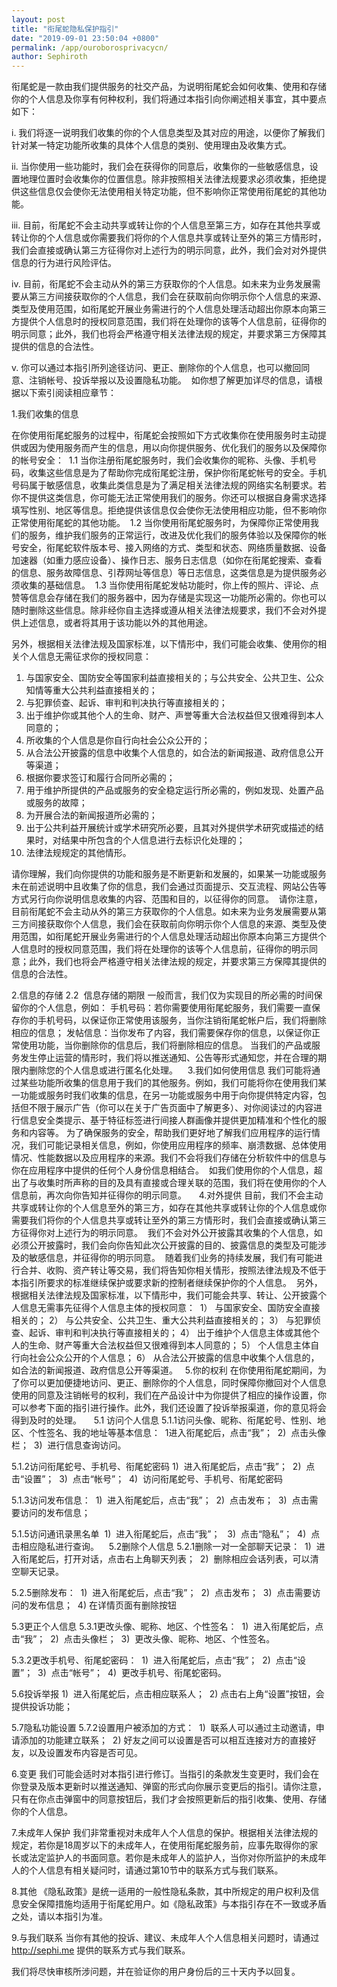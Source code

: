 ```yaml
---
layout: post
title: "衔尾蛇隐私保护指引"
date: "2019-09-01 23:50:04 +0800"
permalink: /app/ouroborosprivacycn/
author: Sephiroth
---
```


衔尾蛇是一款由我们提供服务的社交产品，为说明衔尾蛇会如何收集、使用和存储你的个人信息及你享有何种权利，我们将通过本指引向你阐述相关事宜，其中要点如下： 

i. 我们将逐一说明我们收集的你的个人信息类型及其对应的用途，以便你了解我们针对某一特定功能所收集的具体个人信息的类别、使用理由及收集方式。 

ii. 当你使用一些功能时，我们会在获得你的同意后，收集你的一些敏感信息，设置地理位置时会收集你的位置信息。除非按照相关法律法规要求必须收集，拒绝提供这些信息仅会使你无法使用相关特定功能，但不影响你正常使用衔尾蛇的其他功能。 

iii. 目前，衔尾蛇不会主动共享或转让你的个人信息至第三方，如存在其他共享或转让你的个人信息或你需要我们将你的个人信息共享或转让至外的第三方情形时，我们会直接或确认第三方征得你对上述行为的明示同意，此外，我们会对对外提供信息的行为进行风险评估。 

iv. 目前，衔尾蛇不会主动从外的第三方获取你的个人信息。如未来为业务发展需要从第三方间接获取你的个人信息，我们会在获取前向你明示你个人信息的来源、类型及使用范围，如衔尾蛇开展业务需进行的个人信息处理活动超出你原本向第三方提供个人信息时的授权同意范围，我们将在处理你的该等个人信息前，征得你的明示同意；此外，我们也将会严格遵守相关法律法规的规定，并要求第三方保障其提供的信息的合法性。 

v. 你可以通过本指引所列途径访问、更正、删除你的个人信息，也可以撤回同意、注销帐号、投诉举报以及设置隐私功能。 
如你想了解更加详尽的信息，请根据以下索引阅读相应章节： 

1.我们收集的信息

在你使用衔尾蛇服务的过程中，衔尾蛇会按照如下方式收集你在使用服务时主动提供或因为使用服务而产生的信息，用以向你提供服务、优化我们的服务以及保障你的帐号安全： 
1.1 当你注册衔尾蛇服务时，我们会收集你的昵称、头像、手机号码，收集这些信息是为了帮助你完成衔尾蛇注册，保护你衔尾蛇帐号的安全。手机号码属于敏感信息，收集此类信息是为了满足相关法律法规的网络实名制要求。若你不提供这类信息，你可能无法正常使用我们的服务。你还可以根据自身需求选择填写性别、地区等信息。拒绝提供该信息仅会使你无法使用相应功能，但不影响你正常使用衔尾蛇的其他功能。 
1.2 当你使用衔尾蛇服务时，为保障你正常使用我们的服务，维护我们服务的正常运行，改进及优化我们的服务体验以及保障你的帐号安全，衔尾蛇软件版本号、接入网络的方式、类型和状态、网络质量数据、设备加速器（如重力感应设备）、操作日志、服务日志信息（如你在衔尾蛇搜索、查看的信息、服务故障信息、引荐网址等信息）等日志信息，这类信息是为提供服务必须收集的基础信息。 
1.3 当你使用衔尾蛇发帖功能时，你上传的照片、评论、点赞等信息会存储在我们的服务器中，因为存储是实现这一功能所必需的。你也可以随时删除这些信息。除非经你自主选择或遵从相关法律法规要求，我们不会对外提供上述信息，或者将其用于该功能以外的其他用途。 

另外，根据相关法律法规及国家标准，以下情形中，我们可能会收集、使用你的相关个人信息无需征求你的授权同意： 
1) 与国家安全、国防安全等国家利益直接相关的；与公共安全、公共卫生、公众知情等重大公共利益直接相关的；
2) 与犯罪侦查、起诉、审判和判决执行等直接相关的；
3) 出于维护你或其他个人的生命、财产、声誉等重大合法权益但又很难得到本人同意的；
4) 所收集的个人信息是你自行向社会公众公开的；
5) 从合法公开披露的信息中收集个人信息的，如合法的新闻报道、政府信息公开等渠道；
6) 根据你要求签订和履行合同所必需的； 
7) 用于维护所提供的产品或服务的安全稳定运行所必需的，例如发现、处置产品或服务的故障；
8) 为开展合法的新闻报道所必需的；
9) 出于公共利益开展统计或学术研究所必要，且其对外提供学术研究或描述的结果时，对结果中所包含的个人信息进行去标识化处理的；
10) 法律法规规定的其他情形。

请你理解，我们向你提供的功能和服务是不断更新和发展的，如果某一功能或服务未在前述说明中且收集了你的信息，我们会通过页面提示、交互流程、网站公告等方式另行向你说明信息收集的内容、范围和目的，以征得你的同意。 
请你注意，目前衔尾蛇不会主动从外的第三方获取你的个人信息。如未来为业务发展需要从第三方间接获取你个人信息，我们会在获取前向你明示你个人信息的来源、类型及使用范围，如衔尾蛇开展业务需进行的个人信息处理活动超出你原本向第三方提供个人信息时的授权同意范围，我们将在处理你的该等个人信息前，征得你的明示同意；此外，我们也将会严格遵守相关法律法规的规定，并要求第三方保障其提供的信息的合法性。 

2.信息的存储
2.2  信息存储的期限
一般而言，我们仅为实现目的所必需的时间保留你的个人信息，例如：
手机号码：若你需要使用衔尾蛇服务，我们需要一直保存你的手机号码，以保证你正常使用该服务，当你注销衔尾蛇帐户后，我们将删除相应的信息；
发帖信息：当你发布了内容，我们需要保存你的信息，以保证你正常使用功能，当你删除你的信息后，我们将删除相应的信息。
当我们的产品或服务发生停止运营的情形时，我们将以推送通知、公告等形式通知您，并在合理的期限内删除您的个人信息或进行匿名化处理。
  
3.我们如何使用信息
我们可能将通过某些功能所收集的信息用于我们的其他服务。例如，我们可能将你在使用我们某一功能或服务时我们收集的信息，在另一功能或服务中用于向你提供特定内容，包括但不限于展示广告（你可以在关于广告页面中了解更多）、对你阅读过的内容进行信息安全类提示、基于特征标签进行间接人群画像并提供更加精准和个性化的服务和内容等。
为了确保服务的安全，帮助我们更好地了解我们应用程序的运行情况，我们可能记录相关信息，例如，你使用应用程序的频率、崩溃数据、总体使用情况、性能数据以及应用程序的来源。我们不会将我们存储在分析软件中的信息与你在应用程序中提供的任何个人身份信息相结合。 
如我们使用你的个人信息，超出了与收集时所声称的目的及具有直接或合理关联的范围，我们将在使用你的个人信息前，再次向你告知并征得你的明示同意。 
  
4.对外提供
目前，我们不会主动共享或转让你的个人信息至外的第三方，如存在其他共享或转让你的个人信息或你需要我们将你的个人信息共享或转让至外的第三方情形时，我们会直接或确认第三方征得你对上述行为的明示同意。 
我们不会对外公开披露其收集的个人信息，如必须公开披露时，我们会向你告知此次公开披露的目的、披露信息的类型及可能涉及的敏感信息，并征得你的明示同意。 
随着我们业务的持续发展，我们有可能进行合并、收购、资产转让等交易，我们将告知你相关情形，按照法律法规及不低于本指引所要求的标准继续保护或要求新的控制者继续保护你的个人信息。 
另外，根据相关法律法规及国家标准，以下情形中，我们可能会共享、转让、公开披露个人信息无需事先征得个人信息主体的授权同意： 
1） 与国家安全、国防安全直接相关的；
2） 与公共安全、公共卫生、重大公共利益直接相关的；
3） 与犯罪侦查、起诉、审判和判决执行等直接相关的；
4） 出于维护个人信息主体或其他个人的生命、财产等重大合法权益但又很难得到本人同意的；
5） 个人信息主体自行向社会公众公开的个人信息；
6） 从合法公开披露的信息中收集个人信息的，如合法的新闻报道、政府信息公开等渠道。
 
5.你的权利
在你使用衔尾蛇期间，为了你可以更加便捷地访问、更正、删除你的个人信息，同时保障你撤回对个人信息使用的同意及注销帐号的权利，我们在产品设计中为你提供了相应的操作设置，你可以参考下面的指引进行操作。此外，我们还设置了投诉举报渠道，你的意见将会得到及时的处理。 
  
5.1 访问个人信息
5.1.1访问头像、昵称、衔尾蛇号、性别、地区、个性签名、我的地址等基本信息： 
1进入衔尾蛇后，点击“我”； 
2)  点击头像栏； 
3)  进行信息查询访问。 

5.1.2访问衔尾蛇号、手机号、衔尾蛇密码
1)  进入衔尾蛇后，点击“我”； 
2)  点击“设置”； 
3)  点击“帐号”； 
4)  访问衔尾蛇号、手机号、衔尾蛇密码

5.1.3访问发布信息： 
1)  进入衔尾蛇后，点击“我”； 
2)  点击发布； 
3)  点击需要访问的发布信息； 

5.1.5访问通讯录黑名单 
1)  进入衔尾蛇后，点击“我”；  
3)  点击“隐私”； 
4)  点击相应隐私进行查询。 
 
5.2删除个人信息
5.2.1删除一对一全部聊天记录： 
1)  进入衔尾蛇后，打开对话，点击右上角聊天列表； 
2)  删除相应会话列表，可以清空聊天记录。 

5.2.5删除发布： 
1)  进入衔尾蛇后，点击“我”； 
2)  点击发布； 
3)  点击需要访问的发布信息； 
4)  在详情页面有删除按钮

5.3更正个人信息
5.3.1更改头像、昵称、地区、个性签名： 
1)  进入衔尾蛇后，点击“我”； 
2)  点击头像栏； 
3)  更改头像、昵称、地区、个性签名。 

5.3.2更改手机号、衔尾蛇密码： 
1)  进入衔尾蛇后，点击“我”； 
2)  点击“设置”； 
3)  点击“帐号”； 
4)  更改手机号、衔尾蛇密码。 

5.6投诉举报
1)  进入衔尾蛇后，点击相应联系人； 
2) 点击右上角“设置”按钮，会提供投诉功能； 

5.7隐私功能设置
5.7.2设置用户被添加的方式： 
1)  联系人可以通过主动邀请，申请添加的功能建立联系； 
2)  好友之间可以设置是否可以相互连接对方的直接好友，以及设置发布内容是否可见。

6.变更
我们可能会适时对本指引进行修订。当指引的条款发生变更时，我们会在你登录及版本更新时以推送通知、弹窗的形式向你展示变更后的指引。请你注意，只有在你点击弹窗中的同意按钮后，我们才会按照更新后的指引收集、使用、存储你的个人信息。 

7.未成年人保护
我们非常重视对未成年人个人信息的保护。根据相关法律法规的规定，若你是18周岁以下的未成年人，在使用衔尾蛇服务前，应事先取得你的家长或法定监护人的书面同意。若你是未成年人的监护人，当你对你所监护的未成年人的个人信息有相关疑问时，请通过第10节中的联系方式与我们联系。 

8.其他
《隐私政策》是统一适用的一般性隐私条款，其中所规定的用户权利及信息安全保障措施均适用于衔尾蛇用户。如《隐私政策》与本指引存在不一致或矛盾之处，请以本指引为准。 

9.与我们联系
当你有其他的投诉、建议、未成年人个人信息相关问题时，请通过 http://sephi.me 提供的联系方式与我们联系。 

我们将尽快审核所涉问题，并在验证你的用户身份后的三十天内予以回复。
